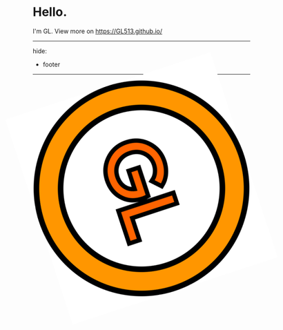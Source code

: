 # Hello.
I'm GL.
View more on https://GL513.github.io/
<!-- I just wanted numbers :( -->

---
hide:
  - footer
---

<style>
  .rotate {
  animation: rotation 8s infinite linear;
}

@keyframes rotation {
  from {
    transform: rotate(0deg);
  }
  to {
    transform: rotate(359deg);
  }
}
</style>

<p align="center">
  <img src="/images/glLogo.png" onload="imgresize(this); height="500" width="500" class="rotate"/>
</p>

<script src='https://cdn.jsdelivr.net/npm/@widgetbot/crate@3' async defer>
    new Crate({
        server: '1069035855181787199', // GL513.
        channel: '1069035969195544656', // #rules
        color: '#ff6400'
        })

      crate.notify({
  content: 'Hello!',
  timeout: 5000,
  avatar: 'images/glLogo.png'
})
</script>




